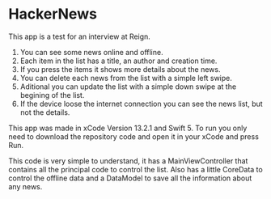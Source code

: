 # HackerNews
This app is a test for an interview at Reign.

1. You can see some news online and offline.
2. Each item in the list has a title, an author and creation time.
3. If you press the items it shows more details about the news.
4. You can delete each news from the list with a simple left swipe.
5. Aditional you can update the list with a simple down swipe at the begining of the list.
6. If the device loose the internet connection you can see the news list, but not the details.

This app was made in xCode Version 13.2.1 and Swift 5.
To run you only need to download the repository code and open it in your xCode and press Run.

This code is very simple to understand, it has a MainViewController that contains all the principal code to control the list.
Also has a little CoreData to control the offline data and a DataModel to save all the information about any news.

